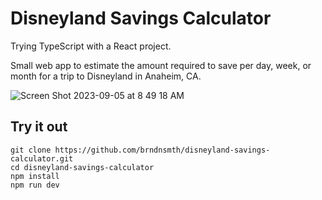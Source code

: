 # Disneyland Savings Calculator

Trying TypeScript with a React project.

Small web app to estimate the amount required to save per day, week, or month for a trip to Disneyland in Anaheim, CA.

![Screen Shot 2023-09-05 at 8 49 18 AM](https://github.com/brndnsmth/disneyland-savings-calculator/assets/2729502/6fd7c9f7-2106-4373-a289-ecbe8f34ca05)

## Try it out

```
git clone https://github.com/brndnsmth/disneyland-savings-calculator.git
cd disneyland-savings-calculator
npm install
npm run dev
```
